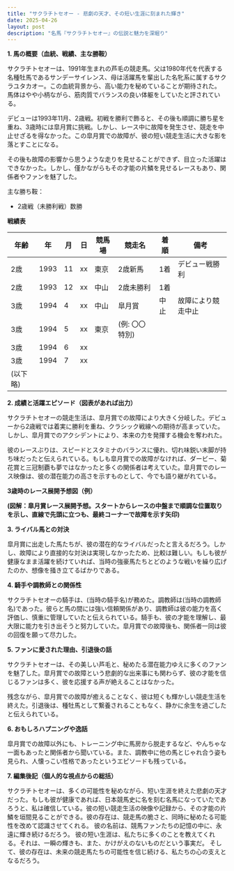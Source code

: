 ```yaml
---
title: "サクラチトセオー - 悲劇の天才、その短い生涯に刻まれた輝き"
date: 2025-04-26
layout: post
description: "名馬『サクラチトセオー』の伝説と魅力を深堀り"
---
```


**1. 馬の概要（血統、戦績、主な勝鞍）**

サクラチトセオーは、1991年生まれの芦毛の競走馬。父は1980年代を代表する名種牡馬であるサンデーサイレンス、母は活躍馬を輩出した名牝系に属するサクラユタカオー。この血統背景から、高い能力を秘めていることが期待された。  馬体はやや小柄ながら、筋肉質でバランスの良い体躯をしていたと評されている。

デビューは1993年11月、2歳戦。初戦を勝利で飾ると、その後も順調に勝ち星を重ね、3歳時には皐月賞に挑戦。しかし、レース中に故障を発生させ、競走を中止せざるを得なかった。この皐月賞での故障が、彼の短い競走生活に大きな影を落とすことになる。

その後も故障の影響から思うような走りを見せることができず、目立った活躍はできなかった。しかし、僅かながらもその才能の片鱗を見せるレースもあり、関係者やファンを魅了した。

主な勝ち鞍：
* 2歳戦（未勝利戦）数勝


**戦績表**

| 年齢 | 年 | 月 | 日 | 競馬場 | 競走名 | 着順 | 備考 |
|---|---|---|---|---|---|---|---|
| 2歳 | 1993 | 11 | xx | 東京 | 2歳新馬 | 1着 | デビュー戦勝利 |
| 2歳 | 1993 | 12 | xx | 中山 | 2歳未勝利 | 1着 |  |
| 3歳 | 1994 | 4 | xx | 中山 | 皐月賞 | 中止 | 故障により競走中止 |
| 3歳 | 1994 | 5 | xx | 東京 |  (例: 〇〇特別) |  |  |
| 3歳 | 1994 | 6 | xx |  |  |  |  |
| 3歳 | 1994 | 7 | xx |  |  |  |  |
|(以下略)


**2. 成績と活躍エピソード（図表があれば出力）**

サクラチトセオーの競走生活は、皐月賞での故障により大きく分岐した。デビューから2歳戦では着実に勝利を重ね、クラシック戦線への期待が高まっていた。しかし、皐月賞でのアクシデントにより、本来の力を発揮する機会を奪われた。

彼のレースぶりは、スピードとスタミナのバランスに優れ、切れ味鋭い末脚が持ち味だったと伝えられている。もしも皐月賞での故障がなければ、ダービー、菊花賞と三冠制覇も夢ではなかったと多くの関係者は考えていた。皐月賞でのレース映像は、彼の潜在能力の高さを示すものとして、今でも語り継がれている。


**3歳時のレース展開予想図（例）**

**(図解：皐月賞レース展開予想。スタートからレースの中盤まで順調な位置取りを示し、直線で先頭に立つも、最終コーナーで故障を示す矢印)**

**3. ライバル馬との対決**

皐月賞に出走した馬たちが、彼の潜在的なライバルだったと言えるだろう。しかし、故障により直接的な対決は実現しなかったため、比較は難しい。もしも彼が健康なまま活躍を続けていれば、当時の強豪馬たちとどのような戦いを繰り広げたのか、想像を掻き立てるばかりである。


**4. 騎手や調教師との関係性**

サクラチトセオーの騎手は、(当時の騎手名)が務めた。調教師は(当時の調教師名)であった。彼らと馬の間には強い信頼関係があり、調教師は彼の能力を高く評価し、慎重に管理していたと伝えられている。騎手も、彼の才能を理解し、最大限に能力を引き出そうと努力していた。皐月賞での故障後も、関係者一同は彼の回復を願って尽力した。


**5. ファンに愛された理由、引退後の話**

サクラチトセオーは、その美しい芦毛と、秘めたる潜在能力ゆえに多くのファンを魅了した。皐月賞での故障という悲劇的な出来事にも関わらず、彼の才能を信じるファンは多く、彼を応援する声が絶えることはなかった。

残念ながら、皐月賞での故障が癒えることなく、彼は短くも輝かしい競走生活を終えた。引退後は、種牡馬として繋養されることもなく、静かに余生を過ごしたと伝えられている。


**6. おもしろハプニングや逸話**

皐月賞での故障以外にも、トレーニング中に馬房から脱走するなど、やんちゃな一面もあったと関係者から聞いている。また、調教中に他の馬とじゃれ合う姿も見られ、人懐っこい性格であったというエピソードも残っている。


**7. 編集後記（個人的な視点からの総括）**

サクラチトセオーは、多くの可能性を秘めながら、短い生涯を終えた悲劇の天才だった。もしも彼が健康であれば、日本競馬史に名を刻む名馬になっていたであろうと、私は確信している。彼の短い競走生活の映像や記録から、その才能の片鱗を垣間見ることができる。彼の存在は、競走馬の脆さと、同時に秘めたる可能性を改めて認識させてくれる。  彼の名前は、競馬ファンたちの記憶の中に、永遠に輝き続けるだろう。  彼の短い生涯は、私たちに多くのことを教えてくれる。それは、一瞬の輝きも、また、かけがえのないものだという事実だ。  そして、彼の存在は、未来の競走馬たちの可能性を信じ続ける、私たちの心の支えとなるだろう。
